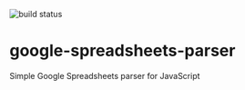 ![build status](https://circleci.com/gh/TanakaYutaro/google-spreadsheets-parser.svg?style=shield&circle-token=0ef40ae186ef9cc9aa40b96d2ad5b6ddeeed272d)

# google-spreadsheets-parser
Simple Google Spreadsheets parser for JavaScript
